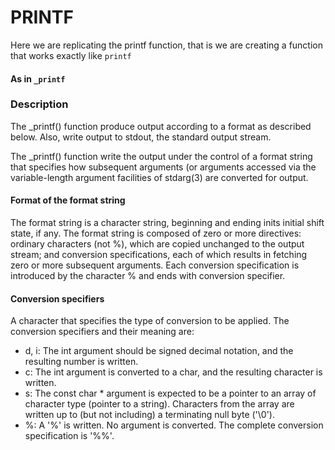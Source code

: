 # PRINTF

Here we are replicating the printf function, that is we are creating a function  that works exactly like `printf`
#### As in `_printf`

### Description
The _printf() function produce output according to a format as described below. Also, write output to stdout, the standard output stream.

The _printf() function write the output under the control of a format string that specifies how subsequent arguments (or arguments accessed via the variable-length argument facilities of stdarg(3) are converted for output.

#### Format of the format string
The format string is a character string, beginning and ending inits initial shift state, if any. The format string is composed of zero or more directives: ordinary characters (not %), which are copied unchanged to the output stream; and conversion specifications, each of which results in fetching zero or more subsequent arguments. Each conversion specification is introduced by the character % and ends with conversion specifier.

#### Conversion specifiers
A character that specifies the type of conversion to be applied. The conversion specifiers and their meaning are:

* d, i: The int argument should be signed decimal notation, and the resulting number is written.
* c: The int argument is converted to a char, and the resulting character is written.
* s: The const char * argument is expected to be a pointer to an array of character type (pointer to a string). Characters from the array are written up to (but not including) a terminating null byte ('\0').
* %: A '%' is written. No argument is converted. The complete conversion specification is '%%'.
